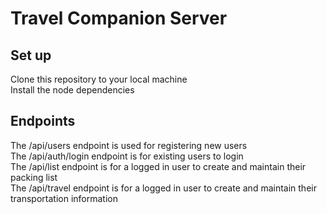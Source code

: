 # Travel Companion Server

## Set up
Clone this repository to your local machine  
Install the node dependencies 

## Endpoints
The /api/users endpoint is used for registering new users  
The /api/auth/login endpoint is for existing users to login  
The /api/list endpoint is for a logged in user to create and maintain their packing list  
The /api/travel endpoint is for a logged in user to create and maintain their transportation information